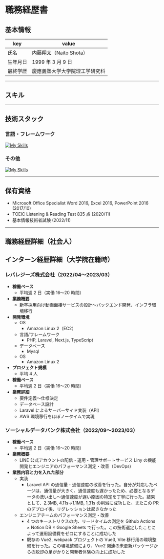 # 職務経歴書

## 基本情報

| key  | value             |
|------|-------------------|
| 氏名   | 内藤翔太（Naito Shota） |
| 生年月日 | 1999 年 3 月 9 日    |
| 最終学歴 | 慶應義塾大学大学院理工学研究科   |

---

## スキル

---

## 技術スタック

### 言語・フレームワーク
[![My Skills](https://skillicons.dev/icons?i=js,ts,react,next,tailwind,php,laravel,py)](https://skillicons.dev)

### その他
[![My Skills](https://skillicons.dev/icons?i=aws,linux,docker,nginx,mysql,githubactions,idea,git,github,figma)](https://skillicons.dev)

---

## 保有資格
- Microsoft Office Specialist Word 2016, Excel 2016, PowerPoint 2016 (2017/10)
- TOEIC Listening & Reading Test 835 点 (2020/11)
- 基本情報技術者試験 (2022/11)

---

## 職務経歴詳細（社会人）

## インターン経歴詳細（大学院在籍時）
### レバレジーズ株式会社（2022/04〜2023/03）
- **稼働ペース**
  - 平均週 2 日（実働 16〜20 時間）
- **業務概要**
  - 新卒採用向け動画面接サービスの設計〜バックエンド開発、インフラ環境移行
- **開発環境**
  - OS
    - Amazon Linux 2（EC2）
  - 言語/フレームワーク
    - PHP, Laravel, Next.js, TypeScript
  - データベース
    - Mysql
  - OS
    - Amazon Linux 2
- **プロジェクト規模**
  - 平均 4 人
- **稼働ペース**
  - 平均週 2 日（実働 16〜20 時間）
- **業務詳細**
    - 要件定義〜仕様決定
    - データベース設計
    - Laravel によるサーバーサイド実装（API）
    - AWS 環境移行をほぼノータイムで実現

### ソーシャルデータバンク株式会社（2022/09〜2023/03）
- **稼働ペース**
  - 平均週 2 日（実働 16〜20 時間）
- **業務概要**
  - LINE 公式アカウントの配信・運用・管理サポートサービス Liny の機能開発とエンジニアのパフォーマンス測定・改善（DevOps)
- **業務内容と力を入れた部分**
  - 実装
    - Laravel API の通信量・通信速度の改善を行った。自分が対応したページは、通信量が大きく、通信速度も遅かったため、必要となるデータの洗い出し〜通信速度が遅い原因の特定を丁寧に行った。結果として、2.3MB, 4.11s->1.1MB, 1,31s の削減に成功した。またこの PR のデプロイ後、リグレッションは起きなかった
  - エンジニアチームのパフォーマンス測定・改善
    - 4 つのキーメトリクスの内、リードタイムの測定を Github Actions × Notion DB × Google Sheets で行った。この技術選定したことによって運用設備費をゼロにすることに成功した
    - 既存の Vue2, webpack プロジェクトの Vue3, Vite 移行用の環境整備を行った。この環境整備により、Vue2 関連の未更新パッケージからの脱却の足がかりと開発者体験の向上に成功した
